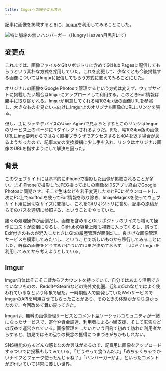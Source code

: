 ```yaml
---
title: Imgurへの緩やかな移行
---
```


記事に画像を掲載するときに、[Imgur](https://imgur.com/)を利用してみることにした。

![](https://i.imgur.com/8kai7Rnh.jpg "特に脈絡の無いハンバーガー（Hungry Heaven目黒店にて）")

## 変更点

これまでは、画像ファイルをGitリポジトリに含めてGitHub Pagesに配信してもらうという素朴な方式を採用していた。これを変更して、少なくとも今後掲載する画像についてはImgurに配信してもらう方式に変えてみることにした。

オリジナルの画像をGoogle Photosで管理するという方式は変えず、ウェブサイトに掲載したい場合はImgurにアップロードして利用する。このときExif情報は勝手に取り除かれる。Imgurが用意してくれる幅1024px版の画像URLを参照し、大きなものを見たい人向けにImgur上のオリジナル画像のURLにリンクを張る。

但し、主にタッチデバイスのUser-Agentで見ようとするとこのリンクはImgurのサービス上のページにリダイレクトされるようだ。また、幅1024px版の画像URLにimg要素からではなく直接ブラウザでアクセスすると404を返す場合があるようだったので、記事本文の変換機構に少し手を入れ、リンクはオリジナル画像のURLを指すようにして解決を図った。

## 背景

このウェブサイトには基本的にiPhoneで撮影した画像が掲載されることが多い。まずiPhoneで撮影したJPEG撮って出しの画像をiOSアプリ経由でGoogle Photosに同期させ、そこで色味などを若干変更したあとPCにダウンロードし、次にPC上でexiftoolを使ってExif情報を取り除き、ImageMagickを使ってウェブサイト用に適切なサイズに変換し、これをGitリポジトリに含め、記事の原稿からそのパスを適切に参照する、ということをやっていた。

諸々の処理操作が面倒だし、画像を含めるとGitリポジトリのサイズも増えて操作にコストが面倒になるし、GitHubの容量上限も視野に入ってくるし、誤ってExif付きのものが混入したときにGitの履歴管理が面倒だし、良さげな画像管理サービスを模索してみたいし、ということで新しいものから移行してみることにした。既存の画像をどうするかについてはまだ決めておらず、しばらくImgurを利用してみてから考えようとしている。

## Imgur

Imgur自体はそこそこ昔からアカウントを持っていて、自分ではあまり活用できていないものの、RedditやSteamなどの海外文化圏、近年の5chなどではよく使われているなという印象で居た。一時期個人で開発していたWebサービスでImgurのAPIを利用させてもらったことがあり、そのときの体験がかなり良かったので、今回改めて舞い戻ってきた。

Imgurは、無料の画像管理サービスとコメント型ソーシャルコミュニティが一緒になったサービスで、寄付や資金調達、利用者による小額支援、そして広告などの収益で運営されている。画像管理をしたいという目的で初めて訪れた利用者からすると、初見ではその辺りの概念の獲得につまづきがちかもしれない。

SNS機能の方もどんな感じなのか興味があるので、記事用に画像をアップロードするついでに投稿もしてみている。「どうやって食うんだよ」「めちゃくちゃでかいナイフとフォーク使ったんじゃね？」「ハンバーガーがよ」といったコメントが即付いていて非常に優しい世界。
